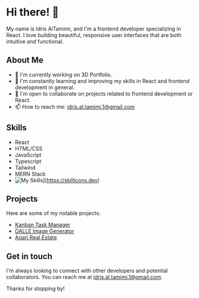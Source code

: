 # Hi there! 👋

My name is Idris AlTamimi, and I'm a frontend developer specializing in React. I love building beautiful, responsive user interfaces that are both intuitive and functional. 

## About Me

- 🔭 I'm currently working on 3D Portfolio.
- 🌱 I'm constantly learning and improving my skills in React and frontend development in general.
- 👯 I'm open to collaborate on projects related to frontend development or React.
- 📫 How to reach me: idris.al.tamimi.1@gmail.com

## Skills

- React
- HTML/CSS
- JavaScript
- Typescript
- Tailwind
- MERN Stack
- ![My Skills](https://skillicons.dev/icons?i=js,html,css,wasm)](https://skillicons.dev)

## Projects

Here are some of my notable projects:

- [Kanban Task Manager](https://github.com/idrisaltamimi/task-manager.git)
- [DALLE Image Generator](https://github.com/idrisaltamimi/dall-e-ai.git)
- [Aqari Real Estate](https://github.com/idrisaltamimi/aqari-realestate.git)

## Get in touch

I'm always looking to connect with other developers and potential collaborators. You can reach me at idris.al.tamimi.1@gmail.com.

Thanks for stopping by!
